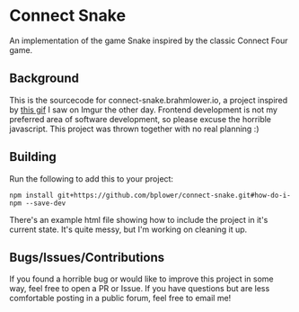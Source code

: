 # Connect Snake

An implementation of the game Snake inspired by the classic Connect Four game.

## Background

This is the sourcecode for connect-snake.brahmlower.io, a project inspired by [this gif](https://imgur.com/gallery/GBrEM) I saw on Imgur the other day. Frontend development is not my preferred area of software development, so please excuse the horrible javascript. This project was thrown together with no real planning :)


## Building

Run the following to add this to your project:

```
npm install git+https://github.com/bplower/connect-snake.git#how-do-i-npm --save-dev
```

There's an example html file showing how to include the project in it's current state. It's quite messy, but I'm working on cleaning it up.

## Bugs/Issues/Contributions

If you found a horrible bug or would like to improve this project in some way, feel free to open a PR or Issue. If you have questions but are less comfortable posting in a public forum, feel free to email me!